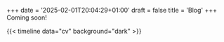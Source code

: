 +++
date = '2025-02-01T20:04:29+01:00'
draft = false
title = 'Blog'
+++
Coming soon!

{{< timeline data="cv" background="dark" >}}